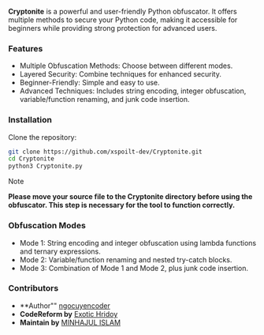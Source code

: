 **Cryptonite** is a powerful and user-friendly Python obfuscator. It offers multiple methods to secure your Python code, making it accessible for beginners while providing strong protection for advanced users.

### Features

- Multiple Obfuscation Methods: Choose between different modes.
- Layered Security: Combine techniques for enhanced security.
- Beginner-Friendly: Simple and easy to use.
- Advanced Techniques: Includes string encoding, integer obfuscation, variable/function renaming, and junk code insertion.

### Installation

Clone the repository:

```bash
git clone https://github.com/xspoilt-dev/Cryptonite.git
cd Cryptonite
python3 Cryptonite.py
```

> [!NOTE]  
> ****Please move your source file to the Cryptonite directory before using the obfuscator. This step is necessary for the tool to function correctly.****

### Obfuscation Modes

* Mode 1: String encoding and integer obfuscation using lambda functions and ternary expressions.
* Mode 2: Variable/function renaming and nested try-catch blocks.
* Mode 3: Combination of Mode 1 and Mode 2, plus junk code insertion.

### Contributors
* **Author"" [ngocuyencoder](https://github.com/hngocuyen)
* **CodeReform by** [Exotic Hridoy](https://www.facebook.com/deobfuscate)
* **Maintain by** [MINHAJUL ISLAM](https://www.facebook.com/xspoilt)
